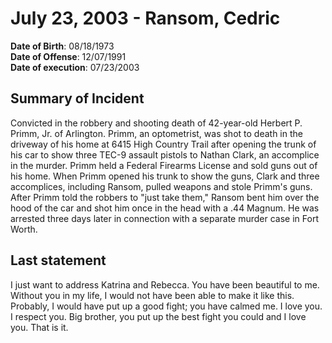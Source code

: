 # July 23, 2003 - Ransom, Cedric

**Date of Birth**: 08/18/1973<br/>
**Date of Offense**: 12/07/1991<br/>
**Date of execution**: 07/23/2003<br/>

## Summary of Incident
Convicted in the robbery and shooting death of 42-year-old Herbert P. Primm, Jr. of Arlington. Primm, an optometrist, was shot to death in the driveway of his home at 6415 High Country Trail after opening the trunk of his car to show three TEC-9 assault pistols to Nathan Clark, an accomplice in the murder. Primm held a Federal Firearms License and sold guns out of his home. When Primm opened his trunk to show the guns, Clark and three accomplices, including Ransom, pulled weapons and stole Primm's guns. After Primm told the robbers to "just take them," Ransom bent him over the hood of the car and shot him once in the head with a .44 Magnum. He was arrested three days later in connection with a separate murder case in Fort Worth.

## Last statement
I just want to address Katrina and Rebecca. You have been beautiful to me. Without you in my life, I would not have been able to make it like this. Probably, I would have put up a good fight; you have calmed me. I love you. I respect you. Big brother, you put up the best fight you could and I love you. That is it.